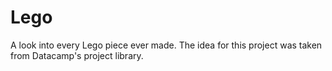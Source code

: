 # Lego
A look into every Lego piece ever made. The idea for this project was taken from Datacamp's project library. 
